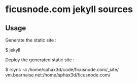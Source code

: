 # ficusnode.com jekyll sources

## Usage

Generate the static site :

  $ jekyll

Deploy the generated static site :

  $ rsync -a /home/sphax3d/code/ficusnode.com/_site/ vm.bearnaise.net:/home/sphax3d/ficusnode.com/
